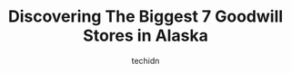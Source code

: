 ---
layout: ampstory
image: https://i0.wp.com/paketmu.com/wp-content/uploads/2023/06/bishops-attic-0-in-alaska-1686372724.jpeg?resize=640,853
author: techidn
featured: false
description: Explore the diverse Goodwill Store scene in Alaska, home to an incredible selection of 7 establishments catering to every taste. Whether youre in search of iconic favorites or undiscovered 
title: Discovering The Biggest 7 Goodwill Stores in Alaska
cover:
   title: Discovering The Biggest 7 Goodwill Stores in Alaska
   subtitle: RICKPATE
   background: https://paketmu.com/wp-content/uploads/2023/06/bishops-attic-0-in-alaska-1686372724.jpeg

pages: 
 - layout: thirds
   top: <h1>#1 Goodwill Retail Store and Donation Center</h1>
   bottom: "<p>I was at the Goodwill today Thursday September 8, 2022.I love bargain shopping, Im an  thrifter and have travel to many States, looking for that special bargain, I have </p>"
   background: https://paketmu.com/wp-content/uploads/2023/06/bishops-attic-1-in-alaska-1686372724.jpeg
   backgroundblur: true
 - layout: thirds
   top: <h1>#2 Goodwill Retail Store and Donation Center</h1>
   bottom: "<p>Love this goodwill. Pretty large with great selection. Some items are a bit over priced... But alas, the goal is to make money 🤷‍♀️ and you really can get some g</p>"
   background: https://paketmu.com/wp-content/uploads/2023/06/bishops-attic-2-in-alaska-1686372725.jpeg
   cta:
      link: https://paketmu.com/discovering-the-biggest-7-goodwill-stores-in-alaska/
      text: Discovering The Biggest 7 Goodwill Stores in Alaska
 - layout: thirds
   top: <h1>#3 Bishops Attic</h1>
   bottom: "<p>Lots of items and all well priced. They set some discount based of the color of the price tag, this makes it easier when you are looking for deals on the already discoun</p>"
   background: https://paketmu.com/wp-content/uploads/2023/06/bishops-attic-3-in-alaska-1686372726.jpeg
   cta:
      link: https://paketmu.com/discovering-the-biggest-7-goodwill-stores-in-alaska/
      text: Discovering The Biggest 7 Goodwill Stores in Alaska
 - layout: thirds
   top: <h1>#4 St. Vincent de Paul Thrift Store</h1>
   bottom: "<p>9151 Glacier Hwy, Juneau, AK 99801, United States</p>"
   background: https://images.unsplash.com/photo-1489694553447-4c9339da310d?ixlib=rb-4.0.3&ixid=MnwxMjA3fDB8MHxwaG90by1wYWdlfHx8fGVufDB8fHx8&auto=format&fit=crop&w=640&h=853&q=80
   cta:
      link: https://paketmu.com/discovering-the-biggest-7-goodwill-stores-in-alaska/
      text: Discovering The Biggest 7 Goodwill Stores in Alaska
 - layout: thirds
   top: <h1>#5 Goodwill Retail Store and Donation Center</h1>
   bottom: "<p>1660 E Financial Dr, Wasilla, AK 99654, United States</p>"
   background: https://images.unsplash.com/photo-1608501821300-4f99e58bba77?ixlib=rb-4.0.3&ixid=MnwxMjA3fDB8MHxwaG90by1wYWdlfHx8fGVufDB8fHx8&auto=format&fit=crop&w=640&h=853&q=80
   cta:
      link: https://paketmu.com/discovering-the-biggest-7-goodwill-stores-in-alaska/
      text: Discovering The Biggest 7 Goodwill Stores in Alaska
 - layout: thirds
   top: <h1>#6 Goodwill Attended Donation Center</h1>
   bottom: "<p>11109 Old Seward Hwy, Anchorage, AK 99515, United States</p>"
   background: https://images.unsplash.com/photo-1609083590460-7b8cc0ca65f8?ixlib=rb-4.0.3&ixid=MnwxMjA3fDB8MHxwaG90by1wYWdlfHx8fGVufDB8fHx8&auto=format&fit=crop&w=640&h=853&q=80
   cta:
      link: https://paketmu.com/discovering-the-biggest-7-goodwill-stores-in-alaska/
      text: Discovering The Biggest 7 Goodwill Stores in Alaska
 - layout: thirds
   top: <h1>#7 Goodwill Attended Donation Center</h1>
   bottom: "<p>1818 W Northern Lights Blvd, Anchorage, AK 99517, United States</p>"
   background: https://images.unsplash.com/photo-1533998839656-76f5e4b2bccb?ixlib=rb-4.0.3&ixid=MnwxMjA3fDB8MHxwaG90by1wYWdlfHx8fGVufDB8fHx8&auto=format&fit=crop&w=640&h=853&q=80
   cta:
      link: https://paketmu.com/discovering-the-biggest-7-goodwill-stores-in-alaska/
      text: Discovering The Biggest 7 Goodwill Stores in Alaska
 - layout: thirds
   middle: Continue reading...
   background: https://images.unsplash.com/photo-1488554378835-f7acf46e6c98?ixlib=rb-4.0.3&ixid=MnwxMjA3fDB8MHxwaG90by1wYWdlfHx8fGVufDB8fHx8&auto=format&fit=crop&w=640&h=853&q=80
   cta:
      link: https://paketmu.com/discovering-the-biggest-7-goodwill-stores-in-alaska/
      text: Discovering The Biggest 7 Goodwill Stores in Alaska
      
---